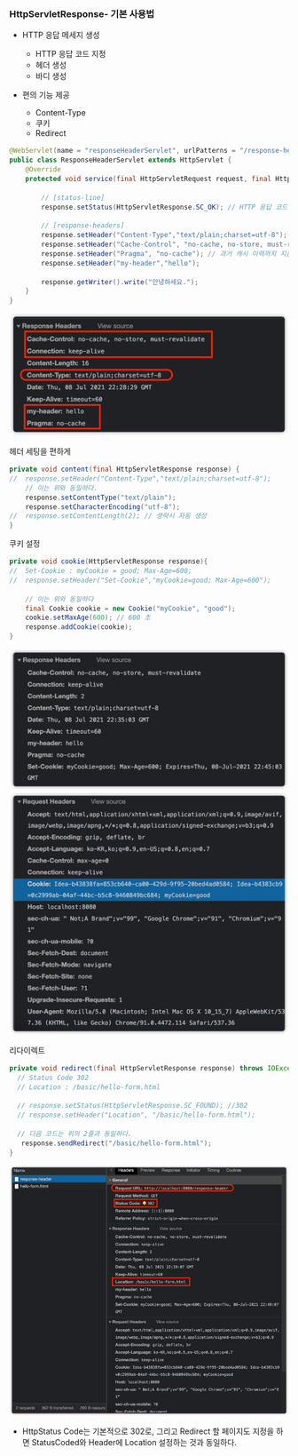 ### HttpServletResponse- 기본 사용법

- HTTP 응답 메세지 생성
    - HTTP 응답 코드 지정
    - 헤더 생성
    - 바디 생성
    
- 편의 기능 제공
    - Content-Type
    - 쿠키
    - Redirect
    

```java
@WebServlet(name = "responseHeaderServlet", urlPatterns = "/response-header")
public class ResponseHeaderServlet extends HttpServlet {
    @Override
    protected void service(final HttpServletRequest request, final HttpServletResponse response) throws ServletException, IOException {

        // [status-line]
        response.setStatus(HttpServletResponse.SC_OK); // HTTP 응답 코드 지정

        // [response-headers]
        response.setHeader("Content-Type","text/plain;charset=utf-8");
        response.setHeader("Cache-Control", "no-cache, no-store, must-revalidate"); // 캐시 완전 무효화
        response.setHeader("Pragma", "no-cache"); // 과거 캐시 이력까지 지움 (완전 캐시 무효화를 위해서는 윗 라인과 같이 작성해주면 된다.)
        response.setHeader("my-header","hello");

        response.getWriter().write("안녕하세요.");
    }
}
```
![img.png](imgs/response-header.png)

헤더 세팅을 편하게
```java
private void content(final HttpServletResponse response) {
//  response.setHeader("Content-Type","text/plain;charset=utf-8");
    // 이는 위와 동일하다.
    response.setContentType("text/plain");
    response.setCharacterEncoding("utf-8");
//  response.setContentLength(2); // 생략시 자동 생성
}
```

쿠키 설정
```java
private void cookie(HttpServletResponse response){
//  Set-Cookie : myCookie = good; Max-Age=600;
//  response.setHeader("Set-Cookie","myCookie=good; Max-Age=600");

    // 이는 위와 동일하다
    final Cookie cookie = new Cookie("myCookie", "good");
    cookie.setMaxAge(600); // 600 초
    response.addCookie(cookie);
}
```
![cookie-response.png](cookie-response.png)
![cookie-request.png](cookie-request.png)


리다이렉트
```java
private void redirect(final HttpServletResponse response) throws IOException {
  // Status Code 302
  // Location : /basic/hello-form.html

  // response.setStatus(HttpServletResponse.SC_FOUND); //302
  // response.setHeader("Location", "/basic/hello-form.html");

  // 다음 코드는 위의 2줄과 동일하다.
   response.sendRedirect("/basic/hello-form.html");
}
```
![response-redirect.png](response-redirect.png)

- HttpStatus Code는 기본적으로 302로, 그리고 Redirect 할 페이지도 지정을 하면 StatusCoded와 Header에 Location 설정하는 것과 동일하다.
